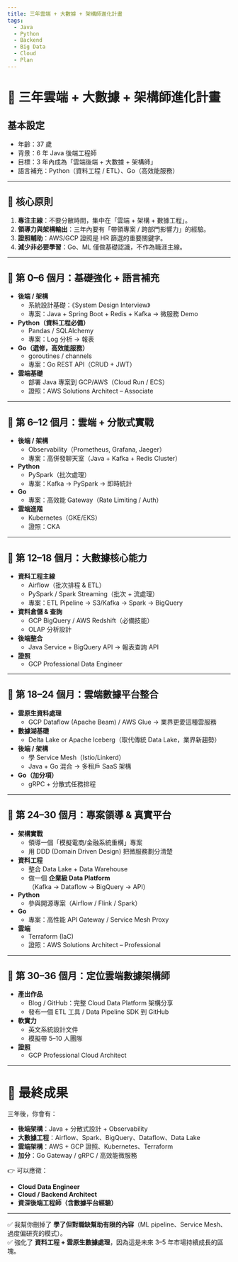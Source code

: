 ```yaml
---
title: 三年雲端 + 大數據 + 架構師進化計畫
tags:
  - Java
  - Python
  - Backend
  - Big Data
  - Cloud
  - Plan
---
```

# 🚀 三年雲端 + 大數據 + 架構師進化計畫

## 基本設定
- 年齡：37 歲
- 背景：6 年 Java 後端工程師
- 目標：3 年內成為「雲端後端 + 大數據 + 架構師」
- 語言補充：Python（資料工程 / ETL）、Go（高效能服務）

---

## 🎯 核心原則
1. **專注主線**：不要分散時間，集中在「雲端 + 架構 + 數據工程」。
2. **領導力與架構輸出**：三年內要有「帶領專案 / 跨部門影響力」的經驗。
3. **證照輔助**：AWS/GCP 證照是 HR 篩選的重要關鍵字。
4. **減少非必要學習**：Go、ML 僅做基礎認識，不作為職涯主線。

---

## 📅 第 0–6 個月：基礎強化 + 語言補充
- **後端 / 架構**  
  - 系統設計基礎：《System Design Interview》  
  - 專案：Java + Spring Boot + Redis + Kafka → 微服務 Demo  
- **Python（資料工程必備）**  
  - Pandas / SQLAlchemy  
  - 專案：Log 分析 → 報表  
- **Go（選修，高效能服務）**  
  - goroutines / channels  
  - 專案：Go REST API（CRUD + JWT）  
- **雲端基礎**  
  - 部署 Java 專案到 GCP/AWS（Cloud Run / ECS）  
  - 證照：AWS Solutions Architect – Associate  

---

## 📅 第 6–12 個月：雲端 + 分散式實戰
- **後端 / 架構**  
  - Observability（Prometheus, Grafana, Jaeger）  
  - 專案：高併發聊天室（Java + Kafka + Redis Cluster）  
- **Python**  
  - PySpark（批次處理）  
  - 專案：Kafka → PySpark → 即時統計  
- **Go**  
  - 專案：高效能 Gateway（Rate Limiting / Auth）  
- **雲端進階**  
  - Kubernetes（GKE/EKS）  
  - 證照：CKA  

---

## 📅 第 12–18 個月：大數據核心能力
- **資料工程主線**  
  - Airflow（批次排程 & ETL）  
  - PySpark / Spark Streaming（批次 + 流處理）  
  - 專案：ETL Pipeline → S3/Kafka → Spark → BigQuery  
- **資料倉儲 & 查詢**  
  - GCP BigQuery / AWS Redshift（必備技能）  
  - OLAP 分析設計  
- **後端整合**  
  - Java Service + BigQuery API → 報表查詢 API  
- **證照**  
  - GCP Professional Data Engineer  

---

## 📅 第 18–24 個月：雲端數據平台整合
- **雲原生資料處理**  
  - GCP Dataflow (Apache Beam) / AWS Glue → 業界更愛這種雲服務  
- **數據湖基礎**  
  - Delta Lake or Apache Iceberg（取代傳統 Data Lake，業界新趨勢）  
- **後端 / 架構**  
  - 學 Service Mesh（Istio/Linkerd）
  - Java + Go 混合 → 多租戶 SaaS 架構  
- **Go（加分項）**  
  - gRPC + 分散式任務排程  

---

## 📅 第 24–30 個月：專案領導 & 真實平台
- **架構實戰**  
  - 領導一個「模擬電商/金融系統重構」專案  
  - 用 DDD (Domain Driven Design) 把微服務劃分清楚  
- **資料工程**  
  - 整合 Data Lake + Data Warehouse  
  - 做一個 **企業級 Data Platform**（Kafka → Dataflow → BigQuery → API）  
- **Python**
  - 參與開源專案（Airflow / Flink / Spark）
- **Go**
  - 專案：高性能 API Gateway / Service Mesh Proxy
- **雲端**  
  - Terraform (IaC)  
  - 證照：AWS Solutions Architect – Professional  

---

## 📅 第 30–36 個月：定位雲端數據架構師
- **產出作品**  
  - Blog / GitHub：完整 Cloud Data Platform 架構分享  
  - 發布一個 ETL 工具 / Data Pipeline SDK 到 GitHub  
- **軟實力**  
  - 英文系統設計文件  
  - 模擬帶 5–10 人團隊  
- **證照**  
  - GCP Professional Cloud Architect  

---

# 🎯 最終成果
三年後，你會有：  
- **後端架構**：Java + 分散式設計 + Observability  
- **大數據工程**：Airflow、Spark、BigQuery、Dataflow、Data Lake  
- **雲端架構**：AWS + GCP 證照、Kubernetes、Terraform  
- **加分**：Go Gateway / gRPC / 高效能微服務  

👉 可以應徵：  
- **Cloud Data Engineer**  
- **Cloud / Backend Architect**  
- **資深後端工程師（含數據平台經驗）**

---

✅ 我幫你刪掉了 **學了但對職缺幫助有限的內容**（ML pipeline、Service Mesh、過度偏研究的模式）。  
✅ 強化了 **資料工程 + 雲原生數據處理**，因為這是未來 3–5 年市場持續成長的區塊。
